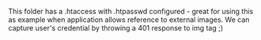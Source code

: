 This folder has a .htaccess with .htpasswd configured - great for using this as example when application allows reference to external images. We can capture user's credential by throwing a 401 response to img tag ;)

